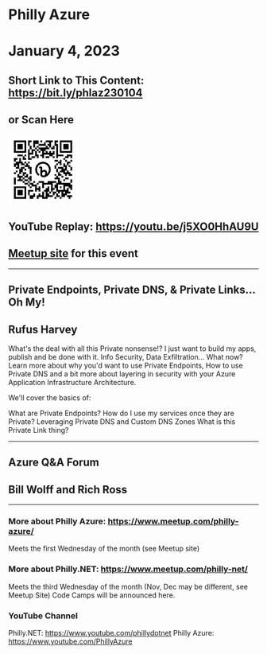 # Philly Azure
# January 4, 2023

## Short Link to This Content: https://bit.ly/phlaz230104
## or Scan Here
<img src="images/bit.ly_phlaz230104.png" alt="alt text" title="image Title" width="140"/>

## YouTube Replay: https://youtu.be/j5XO0HhAU9U

## [Meetup site](https://www.meetup.com/philly-azure/events/290284000/) for this event

***

## Private Endpoints, Private DNS, & Private Links... Oh My!
## Rufus Harvey

What's the deal with all this Private nonsense!? I just want to build my apps, publish and be done with it. Info Security, Data Exfiltration... What now? Learn more about why you'd want to use Private Endpoints, How to use Private DNS and a bit more about layering in security with your Azure Application Infrastructure Architecture.

We'll cover the basics of:

What are Private Endpoints?
How do I use my services once they are Private?
Leveraging Private DNS and Custom DNS Zones
What is this Private Link thing?

***

## Azure Q&A Forum 
## Bill Wolff and Rich Ross

***

### More about Philly Azure: https://www.meetup.com/philly-azure/
Meets the first Wednesday of the month (see Meetup site)

### More about Philly.NET: https://www.meetup.com/philly-net/
Meets the third Wednesday of the month (Nov, Dec may be different, see Meetup Site)
Code Camps will be announced here.

### YouTube Channel
Philly.NET: https://www.youtube.com/phillydotnet
Philly Azure: https://www.youtube.com/PhillyAzure
